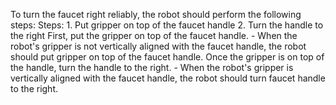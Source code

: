 To turn the faucet right reliably, the robot should perform the following steps:
    Steps:  1. Put gripper on top of the faucet handle  2. Turn the handle to the right
    First, put the gripper on top of the faucet handle.
    - When the robot's gripper is not vertically aligned with the faucet handle, the robot should put gripper on top of the faucet handle.
    Once the gripper is on top of the handle, turn the handle to the right.
    - When the robot's gripper is vertically aligned with the faucet handle, the robot should turn faucet handle to the right.